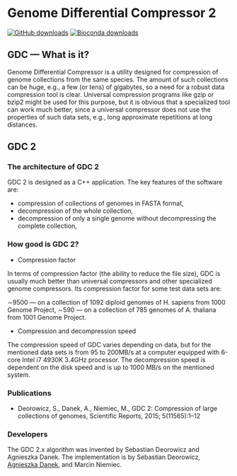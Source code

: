 # Genome Differential Compressor 2
[![GitHub downloads](https://img.shields.io/github/downloads/refresh-bio/gdc2/total.svg?style=flag&label=GitHub%20downloads)](https://github.com/refresh-bio/GDC2/releases)
[![Bioconda downloads](https://img.shields.io/conda/dn/bioconda/gdc2.svg?style=flag&label=Bioconda%20downloads)](https://anaconda.org/bioconda/gdc)

## GDC — What is it?

Genome Differential Compressor is a utility designed for compression of genome collections from the same species. The amount of such collections can be huge, e.g., a few (or tens) of gigabytes, so a need for a robust data compression tool is clear. Universal compression programs like gzip or bzip2 might be used for this purpose, but it is obvious that a specialized tool can work much better, since a universal compressor does not use the properties of such data sets, e.g., long approximate repetitions at long distances.

## GDC 2

### The architecture of GDC 2

GDC 2 is designed as a C++ application. The key features of the software are:
+ compression of collections of genomes in FASTA format,
+ decompression of the whole collection,
+ decompression of only a single genome without decompressing the complete collection,

### How good is GDC 2?

* Compression factor

In terms of compression factor (the ability to reduce the file size), GDC is usually much better than universal compressors and other specialized genome compressors. Its compression factor for some test data sets are:

∼9500 — on a collection of 1092 diploid genomes of H. sapiens from 1000 Genome Project,
∼590 — on a collection of 785 genomes of A. thaliana from 1001 Genome Project.

* Compression and decompression speed

The compression speed of GDC varies depending on data, but for the mentioned data sets is from 95 to 200MB/s at a computer equipped with 6-core Intel i7 4930K 3.4GHz processor. The decompression speed is dependent on the disk speed and is up to 1000 MB/s on the mentioned system.

### Publications

+ Deorowicz, S., Danek, A., Niemiec, M., GDC 2: Compression of large collections of genomes, Scientific Reports, 2015; 5(11565):1–12

### Developers

The GDC 2.x algorithm was invented by Sebastian Deorowicz and Agnieszka Danek. The implementation is by Sebastian Deorowicz, [Agnieszka Danek](https://github.com/agnieszkadanek), and Marcin Niemiec.
